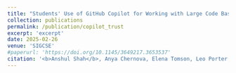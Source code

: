 ```yaml
---
title: "Students' Use of GitHub Copilot for Working with Large Code Bases"
collection: publications
permalink: /publication/copilot_trust
excerpt: 'excerpt'
date: 2025-02-26
venue: 'SIGCSE'
#paperurl: 'https://doi.org/10.1145/3649217.3653537'
citation: '<b>Anshul Shah</b>, Anya Chernova, Elena Tomson, Leo Porter, William G. Griswold, and Adalbert Gerald Soosai Raj. 2025 (Accepted). <u>Student Use of GitHub Copilot for Working with Large Code Bases</u>. In Proceedings of the 56th ACM Technical Symposium on Computer Science Education V. 1. <a href="https://dl.acm.org/doi/10.1145/3641554.3701800"> https://dl.acm.org/doi/10.1145/3641554.3701800</a> (SIGCSE 2025). Association for Computing Machinery, New York, NY, USA. '
---
```


